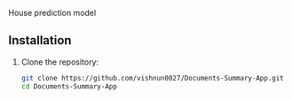 House prediction model 
## Installation

1. Clone the repository:
   ```bash
   git clone https://github.com/vishnun0027/Documents-Summary-App.git
   cd Documents-Summary-App
